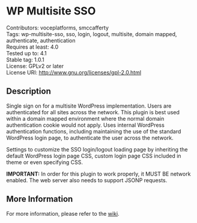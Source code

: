 WP Multisite SSO
==================

Contributors: voceplatforms, smccafferty  
Tags: wp-multisite-sso, sso, login, logout, multisite,
domain mapped, authenticate, authentication  
Requires at least: 4.0  
Tested up to: 4.1  
Stable tag: 1.0.1  
License: GPLv2 or later  
License URI: http://www.gnu.org/licenses/gpl-2.0.html  

## Description
Single sign on for a multisite WordPress implementation. Users are authenticated for all sites across the network. This plugin is best used within a domain mapped environment where the normal domain authentication cookie would not apply. Uses internal WordPress authentication functions, including maintaining the use of the standard WordPress login page, to authenticate the user across the network.

Settings to customize the SSO login/logout loading page by inheriting the default WordPress login page CSS, custom login page CSS included in theme or even specifying CSS.

**IMPORTANT:** In order for this plugin to work properly, it MUST BE network enabled. The web server also needs to support JSONP requests.
 
## More Information
For more information, please refer to the [wiki](https://github.com/voceconnect/wp-multisite-sso/wiki).